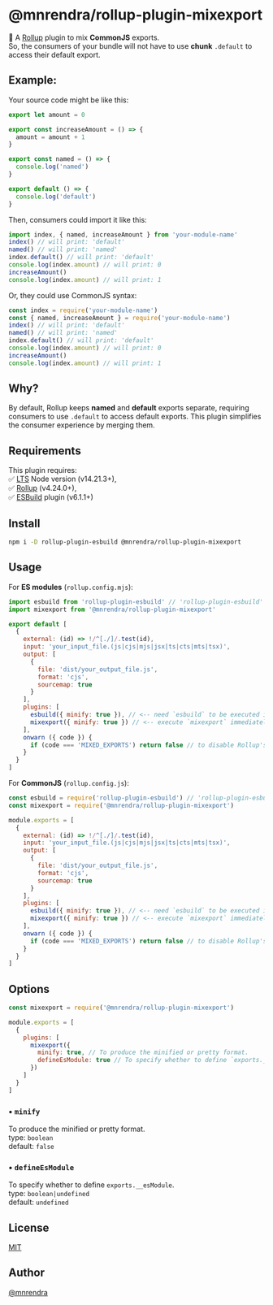 # @mnrendra/rollup-plugin-mixexport
🍣 A [Rollup](https://rollupjs.org/) plugin to mix **CommonJS** exports.  
So, the consumers of your bundle will not have to use **chunk** `.default` to access their default export.

## Example:
Your source code might be like this:
```javascript
export let amount = 0

export const increaseAmount = () => {
  amount = amount + 1
}

export const named = () => {
  console.log('named')
}

export default () => {
  console.log('default')
}
```
Then, consumers could import it like this:
```javascript
import index, { named, increaseAmount } from 'your-module-name'
index() // will print: 'default'
named() // will print: 'named'
index.default() // will print: 'default'
console.log(index.amount) // will print: 0
increaseAmount()
console.log(index.amount) // will print: 1
```
Or, they could use CommonJS syntax:
```javascript
const index = require('your-module-name')
const { named, increaseAmount } = require('your-module-name')
index() // will print: 'default'
named() // will print: 'named'
index.default() // will print: 'default'
console.log(index.amount) // will print: 0
increaseAmount()
console.log(index.amount) // will print: 1
```
## Why?
By default, Rollup keeps **named** and **default** exports separate, requiring consumers to use `.default` to access default exports. This plugin simplifies the consumer experience by merging them.

## Requirements
This plugin requires:  
✅ [LTS](https://github.com/nodejs/Release) Node version (v14.21.3+),  
✅ [Rollup](https://www.npmjs.com/package/rollup) (v4.24.0+),  
✅ [ESBuild](https://www.npmjs.com/package/rollup-plugin-esbuild) plugin (v6.1.1+)  

## Install
```bash
npm i -D rollup-plugin-esbuild @mnrendra/rollup-plugin-mixexport
```

## Usage
For **ES modules** (`rollup.config.mjs`):
```javascript
import esbuild from 'rollup-plugin-esbuild' // 'rollup-plugin-esbuild' is required
import mixexport from '@mnrendra/rollup-plugin-mixexport'

export default [
  {
    external: (id) => !/^[./]/.test(id),
    input: 'your_input_file.(js|cjs|mjs|jsx|ts|cts|mts|tsx)',
    output: [
      {
        file: 'dist/your_output_file.js',
        format: 'cjs',
        sourcemap: true
      }
    ],
    plugins: [
      esbuild({ minify: true }), // <-- need `esbuild` to be executed immediately before `mixexport`
      mixexport({ minify: true }) // <-- execute `mixexport` immediately after `esbuild`
    ],
    onwarn ({ code }) {
      if (code === 'MIXED_EXPORTS') return false // to disable Rollup's 'MIXED_EXPORTS' warning log
    }
  }
]
```
For **CommonJS** (`rollup.config.js`):
```javascript
const esbuild = require('rollup-plugin-esbuild') // 'rollup-plugin-esbuild' is required
const mixexport = require('@mnrendra/rollup-plugin-mixexport')

module.exports = [
  {
    external: (id) => !/^[./]/.test(id),
    input: 'your_input_file.(js|cjs|mjs|jsx|ts|cts|mts|tsx)',
    output: [
      {
        file: 'dist/your_output_file.js',
        format: 'cjs',
        sourcemap: true
      }
    ],
    plugins: [
      esbuild({ minify: true }), // <-- need `esbuild` to be executed immediately before `mixexport`
      mixexport({ minify: true }) // <-- execute `mixexport` immediately after `esbuild`
    ],
    onwarn ({ code }) {
      if (code === 'MIXED_EXPORTS') return false // to disable Rollup's 'MIXED_EXPORTS' warning log
    }
  }
]
```

## Options
```javascript
const mixexport = require('@mnrendra/rollup-plugin-mixexport')

module.exports = [
  {
    plugins: [
      mixexport({
        minify: true, // To produce the minified or pretty format.
        defineEsModule: true // To specify whether to define `exports.__esModule`.
      })
    ]
  }
]
```

### • `minify`
To produce the minified or pretty format.<br/>
type: `boolean`<br/>
default: `false`

### • `defineEsModule`
To specify whether to define `exports.__esModule`.<br/>
type: `boolean|undefined`<br/>
default: `undefined`

## License
[MIT](https://github.com/mnrendra/rollup-plugin-mixexport/blob/HEAD/LICENSE)

## Author
[@mnrendra](https://github.com/mnrendra)
